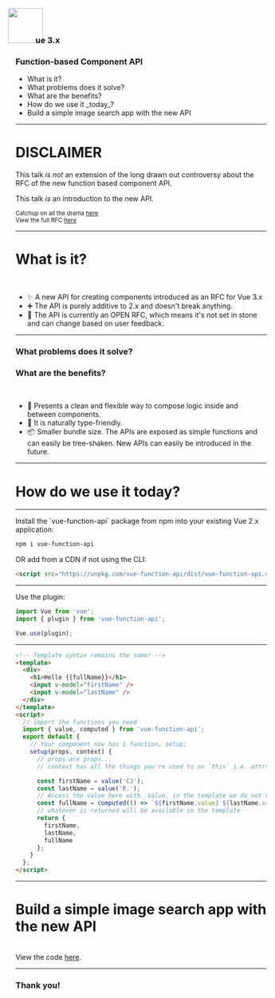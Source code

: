 <!-- .slide: data-background-video="https://cdn.flixel.com/flixel/x9dr8caygivq5secll7i.hd.mp4" data-background-video-loop="loop" data-background-video-muted -->

### <img src="https://i.imgur.com/ykonHcG.png" style="height:70px;margin:-15px" class="slide-img" />ue 3.x
### Function-based Component API

<div class="dark-bg text-left">
  <ul>
    <li class="fragment">What is it?</li>
    <li class="fragment">What problems does it solve?</li>
    <li class="fragment">What are the benefits?</li>
    <li class="fragment">How do we use it _today_?</li>
    <li class="fragment">Build a simple image search app with the new API</li>
  </ul>
</div>

---

# DISCLAIMER

This talk _is not_ an extension of the long drawn out controversy about the RFC of the new function based component API.

This talk _is_ an introduction to the new API.

<small>Catchup on all the drama <a href="https://github.com/vuejs/rfcs/issues/55">here</a></small>
<br />
<small>View the full RFC <a href="https://github.com/vuejs/rfcs/blob/function-apis/active-rfcs/0000-function-api.md">here</a></small>

---

<!-- .slide: data-background-video="https://cdn.flixel.com/flixel/orixkfdp38inbee7ssuk.tablet.mp4" data-background-video-loop="loop" data-background-video-muted -->

<div class="dark-bg">
  <h1>What is it?</h1>
</div>
<br />
<div class="dark-bg text-left">
  <ul>
    <li class="fragment">✨ A new API for creating components introduced as an RFC for Vue 3.x</li>
    <li class="fragment">➕ The API is purely additive to 2.x and doesn't break anything.</li>
    <li class="fragment">📖 The API is currently an OPEN RFC, which means it's not set in stone and can change based on user feedback.</li>
  </ul>
</div>

---

<!-- .slide: data-background-video="https://cdn.flixel.com/flixel/hlhff0h8md4ev0kju5be.hd.mp4" data-background-video-loop="loop" data-background-video-muted -->

<div class="dark-bg">
  <h3>What problems does it solve?</h3>
  <h3>What are the benefits?</h3>
</div>
<br />
<div class="dark-bg text-left">
  <ul>
    <li class="fragment">🛀 Presents a clean and flexible way to compose logic inside and between components.</li>
    <li class="fragment">🎉 It is naturally type-friendly.</li>
    <li class="fragment">📦 Smaller bundle size. The APIs are exposed as simple functions and can easily be tree-shaken. New APIs can easily be introduced in the future.</li>
  </ul>
</div>

---

<!-- .slide: data-background-video="https://cdn.flixel.com/flixel/3rd72eezaj6d23ahlo7y.hd.mp4" data-background-video-loop="loop" data-background-video-muted -->

<div class="dark-bg">
  <h1>How do we use it today?</h1>
</div>

----

<div class="dark-bg text-left">
  Install the `vue-function-api` package from npm into your existing Vue 2.x application:
</div>

```bash
npm i vue-function-api
```

<div class="dark-bg text-left">
  OR add from a CDN if not using the CLI:
</div>

```html
<script src="https://unpkg.com/vue-function-api/dist/vue-function-api.umd.js"></script>
```

----

<div class="dark-bg text-left">
  Use the plugin:
</div>

```js
import Vue from 'vue';
import { plugin } from 'vue-function-api';

Vue.use(plugin);
```

----

```html
<!-- Template syntax remains the same! -->
<template>
  <div>
    <h1>Hello {{fullName}}</h1>
    <input v-model="firstName" />
    <input v-model="lastName" />
  </div>
</template>
<script>
  // import the functions you need
  import { value, computed } from 'vue-function-api';
  export default {
    // Your component now has 1 function, setup:
    setup(props, context) {
      // props are props...
      // context has all the things you're used to on `this` i.e. attrs, emit, parent, root etc.

      const firstName = value('CJ');
      const lastName = value('R.');
      // Access the value here with .value, in the template we do not need to do this
      const fullName = computed(() => `${firstName.value} ${lastName.value}`);
      // whatever is returned will be available in the template
      return {
        firstName,
        lastName,
        fullName
      };
    }
  };
</script>
```
---

<!-- .slide: data-background-video="https://cdn.flixel.com/flixel/tcrfridyzzfvae25o0hr.hd.mp4" data-background-video-loop="loop" data-background-video-muted -->

<div class="dark-bg">
  <h1>Build a simple image search app with the new API</h1>
</div>
<br />
<div class="dark-bg">
  View the code <a href="https://github.com/diamond312/vue-fn-api/blob/master/image-search-example/src/App.vue">here</a>.
</div>

---

<!-- .slide: data-background-video="https://cdn.flixel.com/flixel/ogd95qysaotxsgbycmxq.hd.mp4" data-background-video-loop="loop" data-background-video-muted -->

### Thank you!

